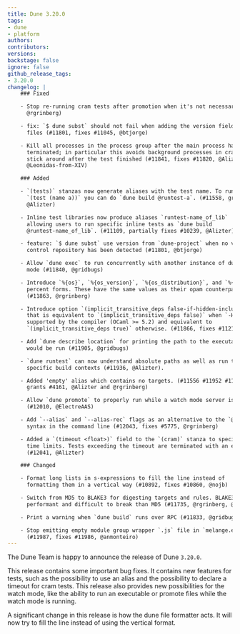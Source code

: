 ```yaml
---
title: Dune 3.20.0
tags:
- dune
- platform
authors:
contributors:
versions:
backstage: false
ignore: false
github_release_tags:
- 3.20.0
changelog: |
    ### Fixed

    - Stop re-running cram tests after promotion when it's not necessary (#11994,
      @rgrinberg)

    - fix: `$ dune subst` should not fail when adding the version field in opam
      files (#11801, fixes #11045, @btjorge)

    - Kill all processes in the process group after the main process has
      terminated; in particular this avoids background processes in cram tests to
      stick around after the test finished (#11841, fixes #11820, @Alizter,
      @Leonidas-from-XIV)

    ### Added

    - `(tests)` stanzas now generate aliases with the test name. To run
      `(test (name a))` you can do `dune build @runtest-a`. (#11558, grants part of #10239,
      @Alizter)

    - Inline test libraries now produce aliases `runtest-name_of_lib`
      allowing users to run specific inline tests as `dune build
      @runtest-name_of_lib`. (#11109, partially fixes #10239, @Alizter)

    - feature: `$ dune subst` use version from `dune-project` when no version
      control repository has been detected (#11801, @btjorge)

    - Allow `dune exec` to run concurrently with another instance of dune in watch
      mode (#11840, @gridbugs)

    - Introduce `%{os}`, `%{os_version}`, `%{os_distribution}`, and `%{os_family}`
      percent forms. These have the same values as their opam counterparts.
      (#11863, @rgrinberg)

    - Introduce option `(implicit_transitive_deps false-if-hidden-includes-supported)`
      that is equivalent to `(implicit_transitive_deps false)` when `-H` is
      supported by the compiler (OCaml >= 5.2) and equivalent to
      `(implicit_transitive_deps true)` otherwise. (#11866, fixes #11212, @nojb)

    - Add `dune describe location` for printing the path to the executable that
      would be run (#11905, @gridbugs)

    - `dune runtest` can now understand absolute paths as well as run tests in
      specific build contexts (#11936, @Alizter).

    - Added 'empty' alias which contains no targets. (#11556 #11952 #11955 #11956,
      grants #4161, @Alizter and @rgrinberg)

    - Allow `dune promote` to properly run while a watch mode server is running
      (#12010, @ElectreAAS)

    - Add `--alias` and `--alias-rec` flags as an alternative to the `@@` and `@`
      syntax in the command line (#12043, fixes #5775, @rgrinberg)

    - Added a `(timeout <float>)` field to the `(cram)` stanza to specify per-test
      time limits. Tests exceeding the timeout are terminated with an error.
      (#12041, @Alizter)

    ### Changed

    - Format long lists in s-expressions to fill the line instead of
      formatting them in a vertical way (#10892, fixes #10860, @nojb)

    - Switch from MD5 to BLAKE3 for digesting targets and rules. BLAKE3 is both more
      performant and difficult to break than MD5 (#11735, @rgrinberg, @Alizter)

    - Print a warning when `dune build` runs over RPC (#11833, @gridbugs)

    - Stop emitting empty module group wrapper `.js` file in `melange.emit`
      (#11987, fixes #11986, @anmonteiro)
---
```


The Dune Team is happy to announce the release of Dune `3.20.0`.

This release contains some important bug fixes. It contains new features for
tests, such as the possibility to use an alias and the possibility to declare a
timeout for cram tests. This release also provides new possibilities for the
watch mode, like the ability to run an executable or promote files while the
watch mode is running.

A significant change in this release is how the dune file formatter
acts. It will now try to fill the line instead of using the vertical format.

